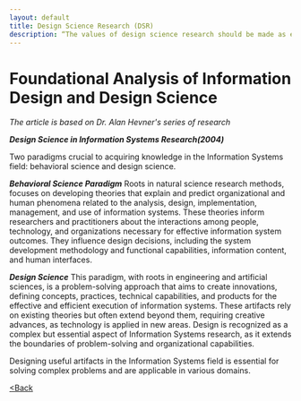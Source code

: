 ```yaml
---
layout: default
title: Design Science Research (DSR)
description: “The values of design science research should be made as explicit as possible.”
---
```


# Foundational Analysis of Information Design and Design Science

_The article is based on Dr. Alan Hevner's series of research_

**_Design Science in Information Systems Research(2004)_**

Two paradigms crucial to acquiring knowledge in the Information Systems field: behavioral science and design science.

**_Behavioral Science Paradigm_** 
Roots in natural science research methods, focuses on developing theories that explain and predict organizational and human phenomena related to the analysis, design, implementation, management, and use of information systems. These theories inform researchers and practitioners about the interactions among people, technology, and organizations necessary for effective information system outcomes. They influence design decisions, including the system development methodology and functional capabilities, information content, and human interfaces.

**_Design Science_**
This paradigm, with roots in engineering and artificial sciences, is a problem-solving approach that aims to create innovations, defining concepts, practices, technical capabilities, and products for the effective and efficient execution of information systems. These artifacts rely on existing theories but often extend beyond them, requiring creative advances, as technology is applied in new areas. Design is recognized as a complex but essential aspect of Information Systems research, as it extends the boundaries of problem-solving and organizational capabilities.

Designing useful artifacts in the Information Systems field is essential for solving complex problems and are applicable in various domains.


[<Back](./)
